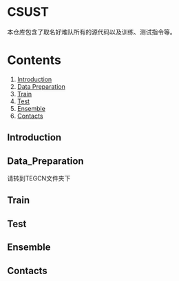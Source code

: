 # CSUST
本仓库包含了取名好难队所有的源代码以及训练、测试指令等。
# Contents
1. [Introduction](#introduction)
2. [Data Preparation](#Data_Preparation)
3. [Train](#train)
4. [Test](#test)
5. [Ensemble](#ensemble)
6. [Contacts](#contacts)
## Introduction

## Data_Preparation
请转到TEGCN文件夹下

## Train

## Test

## Ensemble

## Contacts

